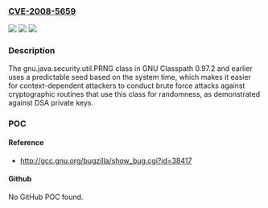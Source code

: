 ### [CVE-2008-5659](https://cve.mitre.org/cgi-bin/cvename.cgi?name=CVE-2008-5659)
![](https://img.shields.io/static/v1?label=Product&message=n%2Fa&color=blue)
![](https://img.shields.io/static/v1?label=Version&message=n%2Fa&color=blue)
![](https://img.shields.io/static/v1?label=Vulnerability&message=n%2Fa&color=brighgreen)

### Description

The gnu.java.security.util.PRNG class in GNU Classpath 0.97.2 and earlier uses a predictable seed based on the system time, which makes it easier for context-dependent attackers to conduct brute force attacks against cryptographic routines that use this class for randomness, as demonstrated against DSA private keys.

### POC

#### Reference
- http://gcc.gnu.org/bugzilla/show_bug.cgi?id=38417

#### Github
No GitHub POC found.

